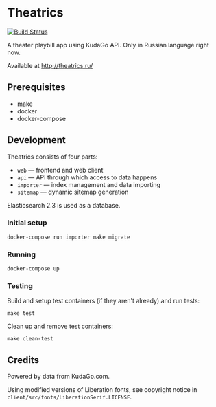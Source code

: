 Theatrics
=========

[![Build Status](https://travis-ci.org/despawnerer/theatrics.svg?branch=master)](https://travis-ci.org/despawnerer/theatrics)

A theater playbill app using KudaGo API. Only in Russian language right now.

Available at http://theatrics.ru/


Prerequisites
-------------

- make
- docker
- docker-compose


Development
-----------

Theatrics consists of four parts:

- `web` — frontend and web client
- `api` — API through which access to data happens
- `importer` — index management and data importing
- `sitemap` — dynamic sitemap generation

Elasticsearch 2.3 is used as a database.


### Initial setup

    docker-compose run importer make migrate


### Running

    docker-compose up


### Testing

Build and setup test containers (if they aren't already) and run tests:

    make test

Clean up and remove test containers:

    make clean-test



Credits
-------

Powered by data from KudaGo.com.

Using modified versions of Liberation fonts, see copyright notice in `client/src/fonts/LiberationSerif.LICENSE`.
